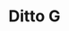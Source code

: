 # Ditto G

<!-- ## Projeto de Linguagem de Programação II

### Equipe:
- Carlos André Martins da Silva (20211780042)
- Júlia Moraes da Silva (20201780031)
- Kaio Lucas Silva Nunes (20201780037)

### Descrição
O projeto conterá um formulário com as informações necessárias para um currículo, o programa gerará uma página que pode ser salva ou impressa

### Utilizando o projeto:

```
> npm install

> npm run dev
     ou
> npm start
```

? Problemas? Se estiver no Windows, altere o script dev para ter um "&" após "NODE_ENV=development"
Se estiver no linux, esse mesmo "&" não deve existir -->
